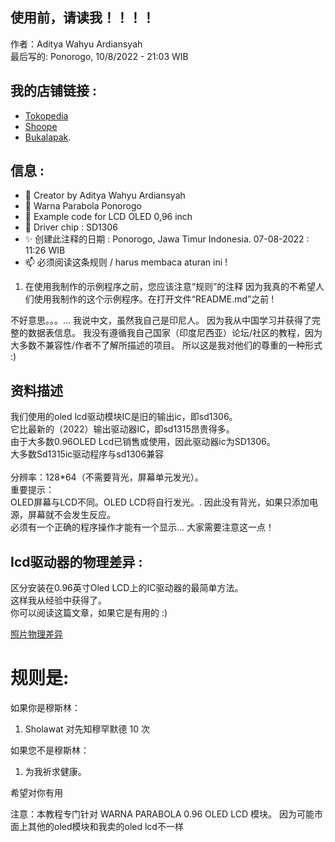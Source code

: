## 使用前，请读我！！！！
作者：Aditya Wahyu Ardiansyah
<br />
最后写的: Ponorogo, 10/8/2022 - 21:03 WIB

## 我的店铺链接 :
- [Tokopedia](https://www.tokopedia.com/warnaparabola)
- [Shoope](https://shopee.co.id/warnaparabola)
- [Bukalapak](https://www.bukalapak.com/u/aditardiansyah092).

## 信息 :
- 👋 Creator by Aditya Wahyu Ardiansyah
- 👀 Warna Parabola Ponorogo
- 🌱 Example code for LCD OLED 0,96 inch
- 💞️ Driver chip : SD1306
- ✨ 创建此注释的日期 : Ponorogo, Jawa Timur Indonesia. 07-08-2022 : 11:26 WIB
- 📫 必须阅读这条规则 / harus membaca aturan ini !

1. 在使用我制作的示例程序之前，您应该注意“规则”的注释
因为我真的不希望人们使用我制作的这个示例程序。在打开文件“README.md”之前 !

不好意思。。。... 我说中文，虽然我自己是印尼人。
因为我从中国学习并获得了完整的数据表信息。
我没有遵循我自己国家（印度尼西亚）论坛/社区的教程，因为大多数不兼容性/作者不了解所描述的项目。
所以这是我对他们的尊重的一种形式 :)

## 资料描述
我们使用的oled lcd驱动模块IC是旧的输出ic，即sd1306。
<br />
它比最新的（2022）输出驱动器IC，即sd1315昂贵得多。
<br />
由于大多数0.96OLED Lcd已销售或使用，因此驱动器ic为SD1306。
<br />
大多数Sd1315ic驱动程序与sd1306兼容
<br /><br />
分辨率：128*64（不需要背光，屏幕单元发光）。
<br/>
重要提示：
<br/>
OLED屏幕与LCD不同。OLED LCD将自行发光。. 因此没有背光，如果只添加电源，屏幕就不会发生反应。
<br/>
必须有一个正确的程序操作才能有一个显示... 大家需要注意这一点！

## Icd驱动器的物理差异 :
区分安装在0.96英寸Oled LCD上的IC驱动器的最简单方法。
<br />
这样我从经验中获得了。
<br />
你可以阅读这篇文章，如果它是有用的 :)

[照片物理差异](https://github.com/AdityaWA05/OLED-128x64-i2c-0.96/blob/main/%E5%B7%AE%E5%BC%82%E9%A9%B1%E5%8A%A8ic%20oled%200.96.jpg)

规则是:
======

如果你是穆斯林：
1. Sholawat 对先知穆罕默德 10 次

如果您不是穆斯林：
1. 为我祈求健康。


希望对你有用

注意：本教程专门针对 WARNA PARABOLA 0.96 OLED LCD 模块。
因为可能市面上其他的oled模块和我卖的oled lcd不一样
